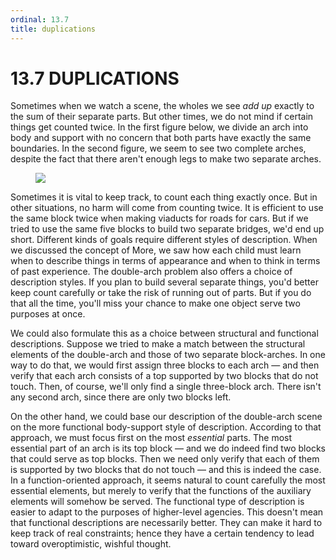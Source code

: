 ```yaml
---
ordinal: 13.7
title: duplications
---
```


# 13.7 DUPLICATIONS 

<p>Sometimes when we watch a scene, the wholes we see <em>add up</em> exactly to the sum of their separate parts. But other times, we do not mind if certain things get counted twice. In the first figure below, we divide an arch into body and support with no concern that both parts have exactly the same boundaries. In the second figure, we seem to see two complete arches, despite the fact that there aren't enough legs to make two separate arches.</p>
<figure><img src="/images/ch13/13-16.png"></img></figure>
<p>Sometimes it is vital to keep track, to count each thing exactly once. But in other situations, no harm will come from counting twice. It is efficient to use the same block twice when making viaducts for roads for cars. But if we tried to use the same five blocks to build two separate bridges, we'd end up short. Different kinds of goals require different styles of description. When we discussed the concept of More, we saw how each child must learn when to describe things in terms of appearance and when to think in terms of past experience. The double-arch problem also offers a choice of description styles. If you plan to build several separate things, you'd better keep count carefully or take the risk of running out of parts. But if you do that all the time, you'll miss your chance to make one object serve two purposes at once.</p>
<p>We could also formulate this as a choice between structural and functional descriptions. Suppose we tried to make a match between the structural elements of the double-arch and those of two separate block-arches. In one way to do that, we would first assign three blocks to each arch &mdash; and then verify that each arch consists of a top supported by two blocks that do not touch. Then, of course, we'll only find a single three-block arch. There isn't any second arch, since there are only two blocks left.</p>
<p>On the other hand, we could base our description of the double-arch scene on the more functional body-support style of description. According to that approach, we must focus first on the most <em>essential</em> parts. The most essential part of an arch is its top block &mdash; and we do indeed find two blocks that could serve as top blocks. Then we need only verify that each of them is supported by two blocks that do not touch &mdash; and this is indeed the case. In a function-oriented approach, it seems natural to count carefully the most essential elements, but merely to verify that the functions of the auxiliary elements will somehow be served. The functional type of description is easier to adapt to the purposes of higher-level agencies. This doesn't mean that functional descriptions are necessarily better. They can make it hard to keep track of real constraints; hence they have a certain tendency to lead toward overoptimistic, wishful thought.</p>